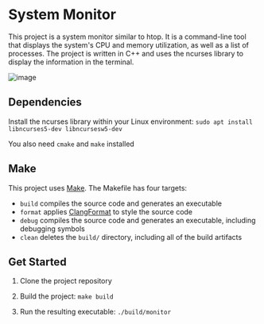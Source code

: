 # System Monitor

This project is a system monitor similar to htop. It is a command-line tool that displays the system's CPU and memory utilization, as well as a list of processes. The project is written in C++ and uses the ncurses library to display the information in the terminal.

![image](https://user-images.githubusercontent.com/113075816/236335603-ff2f3a38-1767-4773-a704-60bb08a6b1aa.png)

## Dependencies 

Install the ncurses library within your Linux environment: `sudo apt install libncurses5-dev libncursesw5-dev`

You also need `cmake` and `make` installed 


## Make
This project uses [Make](https://www.gnu.org/software/make/). The Makefile has four targets:
* `build` compiles the source code and generates an executable
* `format` applies [ClangFormat](https://clang.llvm.org/docs/ClangFormat.html) to style the source code
* `debug` compiles the source code and generates an executable, including debugging symbols
* `clean` deletes the `build/` directory, including all of the build artifacts

## Get Started

1. Clone the project repository

2. Build the project: `make build`

3. Run the resulting executable: `./build/monitor`
